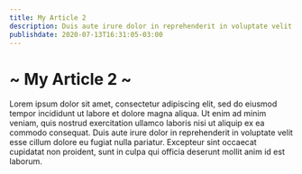 ```yaml
---
title: My Article 2
description: Duis aute irure dolor in reprehenderit in voluptate velit esse cillum dolore eu fugiat nulla pariatur.
publishdate: 2020-07-13T16:31:05-03:00
---
```


# ~ My Article 2 ~

Lorem ipsum dolor sit amet, consectetur adipiscing elit, sed do eiusmod tempor incididunt ut labore et dolore magna aliqua. Ut enim ad minim veniam, quis nostrud exercitation ullamco laboris nisi ut aliquip ex ea commodo consequat. Duis aute irure dolor in reprehenderit in voluptate velit esse cillum dolore eu fugiat nulla pariatur. Excepteur sint occaecat cupidatat non proident, sunt in culpa qui officia deserunt mollit anim id est laborum.